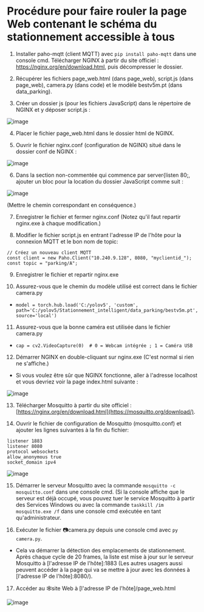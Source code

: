 # Procédure pour faire rouler la page Web contenant le schéma du stationnement accessible à tous

1. Installer paho-mqtt (client MQTT) avec ```pip install paho-mqtt``` dans une console cmd.
Télécharger NGINX à partir du site officiel : https://nginx.org/en/download.html, puis décompresser le dossier.

2. Récupérer les fichiers page_web.html (dans page_web), script.js (dans page_web), camera.py (dans code) et le modèle bestv5m.pt (dans data_parking).

3. Créer un dossier js (pour les fichiers JavaScript) dans le répertoire de NGINX et y déposer script.js :

![image](https://user-images.githubusercontent.com/89463240/218909744-715d9c85-c67a-40bb-b4e8-0f75b28a148b.png)

4. Placer le fichier page_web.html dans le dossier html de NGINX.

5. Ouvrir le fichier nginx.conf (configuration de NGINX) situé dans le dossier conf de NGINX :

![image](https://user-images.githubusercontent.com/89463240/218909025-491fdb17-2edd-4e4a-b218-e89fd8c54dd2.png)

6. Dans la section non-commentée qui commence par server{listen 80;, ajouter un bloc pour la location du dossier JavaScript comme suit :

![image](https://user-images.githubusercontent.com/89463240/218909527-c1ef1d6e-9860-4eb6-ac28-eef17fd967b4.png)

(Mettre le chemin correspondant en conséquence.)

7. Enregistrer le fichier et fermer nginx.conf (Notez qu'il faut repartir nginx.exe à chaque modification.)

8. Modifier le fichier script.js en entrant l'adresse IP de l'hôte pour la connexion MQTT et le bon nom de topic:
```
// Créez un nouveau client MQTT
const client = new Paho.Client("10.240.9.128", 8080, "myclientid_");
const topic = "parking/A";
```

9. Enregistrer le fichier et repartir nginx.exe

10. Assurez-vous que le chemin du modèle utilisé est correct dans le fichier camera.py 
  - ``` model = torch.hub.load('C:/yolov5', 'custom', path='C:/yolov5/Stationnement_intelligent/data_parking/bestv5m.pt', source='local') ```

11. Assurez-vous que la bonne caméra est utilisée dans le fichier camera.py 
  - ```cap = cv2.VideoCapture(0)  # 0 = Webcam intégrée ; 1 = Caméra USB```

12. Démarrer NGINX en double-cliquant sur nginx.exe (C'est normal si rien ne s'affiche.)
  - Si vous voulez être sûr que NGINX fonctionne, aller à l'adresse localhost et vous devriez voir la page index.html suivante :

![image](https://user-images.githubusercontent.com/89463240/218911227-9a593f26-bed6-46c0-88f8-f0511b6e5e75.png)

13. Télécharger Mosquitto à partir du site officiel : [https://nginx.org/en/download.html](https://mosquitto.org/download/).

14. Ouvrir le fichier de configuration de Mosquitto (mosquitto.conf) et ajouter les lignes suivantes à la fin du fichier:
```
listener 1883
listener 8080 
protocol websockets
allow_anonymous true
socket_domain ipv4
```
![image](https://user-images.githubusercontent.com/89463240/223537293-a6bda1dd-a7c2-478f-a99b-b880ac6a1df0.png)

15. Démarrer le serveur Mosquitto avec la commande ```mosquitto -c mosquitto.conf``` dans une console cmd.
(Si la console affiche que le serveur est déjà occupé, vous pouvez tuer le service Mosquitto à partir des Services Windows ou avec
la commande ```taskkill /im mosquitto.exe /f``` dans une console cmd exécutée en tant qu'administrateur.

16. Exécuter le fichier 📷camera.py depuis une console cmd avec ```py camera.py```.
  - Cela va démarrer la détection des emplacements de stationnement. Après chaque cycle de 20 frames, la liste est mise à jour sur le serveur Mosquitto
  à [l'adresse IP de l'hôte]:1883
  (Les autres usagers aussi peuvent accéder à la page qui va se mettre à jour avec les données à [l'adresse IP de l'hôte]:8080/).

17. Accéder au 🕸️site Web à [l'adresse IP de l'hôte]/page_web.html

![image](https://user-images.githubusercontent.com/89463240/229799847-bbabdcea-edff-41ef-8f00-d739b08939c4.png)
